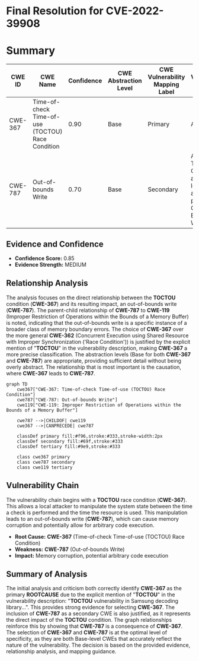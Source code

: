 # Final Resolution for CVE-2022-39908

# Summary

| CWE ID  | CWE Name                                              | Confidence | CWE Abstraction Level | CWE Vulnerability Mapping Label | CWE-Vulnerability Mapping Notes                                                                                                                                                                                                                 |
| ------- | ----------------------------------------------------- | ---------- | --------------------- | ------------------------------- | --------------------------------------------------------------------------------------------------------------------------------------------------------------------------------------------------------------------------------------------- |
| CWE-367 | Time-of-check Time-of-use (TOCTOU) Race Condition     | 0.90       | Base                  | Primary                         | Allowed                                                                                                                                                                                                                                       |
| CWE-787 | Out-of-bounds Write                                   | 0.70       | Base                  | Secondary                       | Allowed - TOCTOU Condition allows a local attacker to perform an Out-Of-Bounds Write.                                                                                                                                                     |

## Evidence and Confidence

*   **Confidence Score:** 0.85
*   **Evidence Strength:** MEDIUM

## Relationship Analysis

The analysis focuses on the direct relationship between the **TOCTOU** condition (**CWE-367**) and its resulting impact, an out-of-bounds write (**CWE-787**). The parent-child relationship of **CWE-787** to **CWE-119** (Improper Restriction of Operations within the Bounds of a Memory Buffer) is noted, indicating that the out-of-bounds write is a specific instance of a broader class of memory boundary errors. The choice of **CWE-367** over the more general **CWE-362** (Concurrent Execution using Shared Resource with Improper Synchronization ('Race Condition')) is justified by the explicit mention of "**TOCTOU**" in the vulnerability description, making **CWE-367** a more precise classification. The abstraction levels (Base for both **CWE-367** and **CWE-787**) are appropriate, providing sufficient detail without being overly abstract. The relationship that is most important is the causation, where **CWE-367** leads to **CWE-787**.

```mermaid
graph TD
    cwe367["CWE-367: Time-of-check Time-of-use (TOCTOU) Race Condition"]
    cwe787["CWE-787: Out-of-bounds Write"]
    cwe119["CWE-119: Improper Restriction of Operations within the Bounds of a Memory Buffer"]

    cwe787 -->|CHILDOF| cwe119
    cwe367 -->|CANPRECEDE| cwe787

    classDef primary fill:#f96,stroke:#333,stroke-width:2px
    classDef secondary fill:#69f,stroke:#333
    classDef tertiary fill:#9e9,stroke:#333

    class cwe367 primary
    class cwe787 secondary
    class cwe119 tertiary
```

## Vulnerability Chain

The vulnerability chain begins with a **TOCTOU** race condition (**CWE-367**). This allows a local attacker to manipulate the system state between the time a check is performed and the time the resource is used. This manipulation leads to an out-of-bounds write (**CWE-787**), which can cause memory corruption and potentially allow for arbitrary code execution.

*   **Root Cause:** **CWE-367** (Time-of-check Time-of-use (TOCTOU) Race Condition)
*   **Weakness:** **CWE-787** (Out-of-bounds Write)
*   **Impact:** Memory corruption, potential arbitrary code execution

## Summary of Analysis

The initial analysis and criticism both correctly identify **CWE-367** as the primary **ROOTCAUSE** due to the explicit mention of "**TOCTOU**" in the vulnerability description: "**TOCTOU** vulnerability in Samsung decoding library...". This provides strong evidence for selecting **CWE-367**. The inclusion of **CWE-787** as a secondary CWE is also justified, as it represents the direct impact of the **TOCTOU** condition. The graph relationships reinforce this by showing that **CWE-787** is a consequence of **CWE-367**. The selection of **CWE-367** and **CWE-787** is at the optimal level of specificity, as they are both Base-level CWEs that accurately reflect the nature of the vulnerability. The decision is based on the provided evidence, relationship analysis, and mapping guidance.